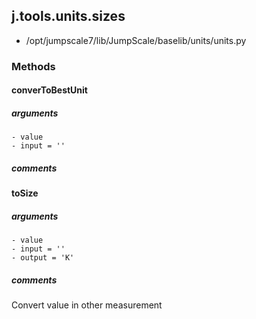 ## j.tools.units.sizes

- /opt/jumpscale7/lib/JumpScale/baselib/units/units.py

### Methods

#### converToBestUnit 
##### arguments

    - value
    - input = ''

##### comments

#### toSize 
##### arguments

    - value
    - input = ''
    - output = 'K'

##### comments

Convert value in other measurement

